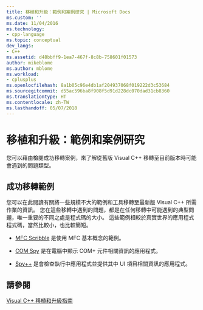 ```yaml
---
title: 移植和升級：範例和案例研究 | Microsoft Docs
ms.custom: ''
ms.date: 11/04/2016
ms.technology:
- cpp-language
ms.topic: conceptual
dev_langs:
- C++
ms.assetid: d48bbff9-1ea7-467f-8c8b-758601f01573
author: mikeblome
ms.author: mblome
ms.workload:
- cplusplus
ms.openlocfilehash: 8a1b05c96e4db1af204937068f019222d3c53684
ms.sourcegitcommit: d55ac596ba8f908f5d91d228dc070dad31cb8360
ms.translationtype: HT
ms.contentlocale: zh-TW
ms.lasthandoff: 05/07/2018
---
```

# <a name="porting-and-upgrading-examples-and-case-studies"></a>移植和升級：範例和案例研究
您可以藉由檢閱成功移轉案例，來了解從舊版 Visual C++ 移轉至目前版本時可能會遇到的問題類型。  
  
## <a name="examples-of-successful-migrations"></a>成功移轉範例  
 您可以在此閱讀有關將一些規模不大的範例和工具移轉至最新版 Visual C++ 所需作業的資訊。 您在這些移轉中遇到的問題，都是在任何移轉中可能遇到的典型問題，唯一重要的不同之處是程式碼的大小。 這些範例相較於真實世界的應用程式程式碼，當然比較小，也比較簡短。  
  
-   [MFC Scribble](../porting/porting-guide-mfc-scribble.md) 是使用 MFC 基本概念的範例。  
  
-   [COM Spy](../porting/porting-guide-mfc-scribble.md) 是在電腦中顯示 COM+ 元件相關資訊的應用程式。  
  
-   [Spy++](../porting/porting-guide-spy-increment.md) 是會檢查執行中應用程式並提供其中 UI 項目相關資訊的應用程式。  
  
## <a name="see-also"></a>請參閱  
 [Visual C++ 移植和升級指南](../porting/visual-cpp-porting-and-upgrading-guide.md)